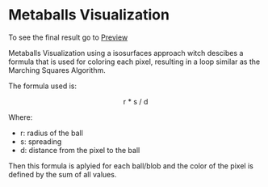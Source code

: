 # Metaballs Visualization

To see the final result go to [Preview](https://s2.gifyu.com/images/metaballs.gif)

Metaballs Visualization using a isosurfaces approach witch descibes a formula that is used for coloring each pixel, resulting in a loop similar as the Marching Squares Algorithm.

The formula used is: 

<center>r * s / d</center>

Where:
- r: radius of the ball
- s: spreading 
- d: distance from the pixel to the ball

Then this formula is aplyied for each ball/blob and the color of the pixel is defined by the sum of all values.